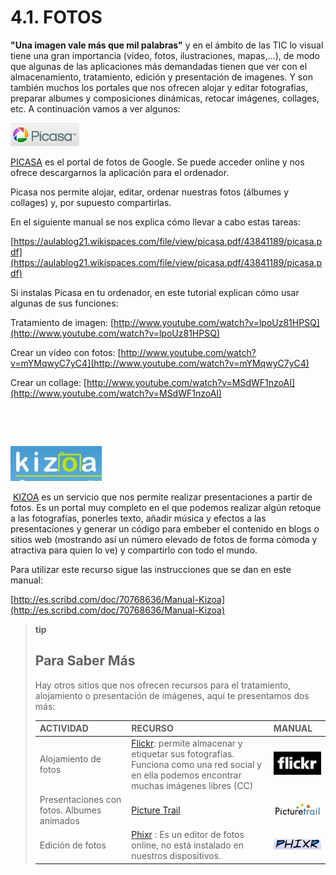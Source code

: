 
# 4.1. FOTOS

**"Una imagen vale más que mil palabras"** y en el ámbito de las TIC lo visual tiene una gran importancia (vídeo, fotos, ilustraciones, mapas,...), de modo que algunas de las aplicaciones más demandadas tienen que ver con el almacenamiento, tratamiento, edición y presentación de imagenes. Y son también muchos los portales que nos ofrecen alojar y editar fotografías, preparar albumes y composiciones dinámicas, retocar imágenes, collages, etc. A continuación vamos a ver algunos:

![](img/picasa.JPG)

[PICASA](https://accounts.google.com/ServiceLogin?hl=es&amp;continue=https%3A%2F%2Fpicasaweb.google.com%2Flh%2Flogin%3Fcontinue%3Dhttps%253A%252F%252Fpicasaweb.google.com%252Fhome%253Fhl%253Des&amp;service=lh2&amp;ltmpl=gp&amp;passive=true) es el portal de fotos de Google. Se puede acceder online y nos ofrece descargarnos la aplicación para el ordenador.

Picasa nos permite alojar, editar, ordenar nuestras fotos (álbumes y collages) y, por supuesto compartirlas.

En el siguiente manual se nos explica cómo llevar a cabo estas tareas:

[https://aulablog21.wikispaces.com/file/view/picasa.pdf/43841189/picasa.pdf](https://aulablog21.wikispaces.com/file/view/picasa.pdf/43841189/picasa.pdf)


Si instalas Picasa en tu ordenador, en este tutorial explican cómo usar algunas de sus funciones:

Tratamiento de imagen: [http://www.youtube.com/watch?v=lpoUz81HPSQ](http://www.youtube.com/watch?v=lpoUz81HPSQ)

Crear un vídeo con fotos: [http://www.youtube.com/watch?v=mYMqwyC7yC4](http://www.youtube.com/watch?v=mYMqwyC7yC4)

Crear un collage: [http://www.youtube.com/watch?v=MSdWF1nzoAI](http://www.youtube.com/watch?v=MSdWF1nzoAI)

 

 


![](img/kizoa.JPG)

 [KIZOA](http://www.kizoa.es/?gclid=CIq_-rmajbsCFYgKwwodWUUAgA) es un servicio que nos permite realizar presentaciones a partir de fotos. Es un portal muy completo en el que podemos realizar algún retoque a las fotografías, ponerles texto, añadir música y efectos a las presentaciones y generar un código para embeber el contenido en blogs o sitios web (mostrando así un número elevado de fotos de forma cómoda y atractiva para quien lo ve) y compartirlo con todo el mundo.

Para utilizar este recurso sigue las instrucciones que se dan en este manual:

[http://es.scribd.com/doc/70768636/Manual-Kizoa](http://es.scribd.com/doc/70768636/Manual-Kizoa)

>**tip**
>## Para Saber Más
>
>Hay otros sitios que nos ofrecen recursos para el tratamiento, alojamiento o presentación de imágenes, aquí te presentamos dos más:
>
>| ACTIVIDAD                                  | RECURSO                                                                                                                                                               | MANUAL                     |
>|:-------------------------------------------|:----------------------------------------------------------------------------------------------------------------------------------------------------------------------|:---------------------------|
>| Alojamiento de fotos                       | [Flickr](http://www.flickr.com/): permite almacenar y etiquetar sus fotografías. Funciona como una red social y en ella podemos encontrar muchas imágenes libres (CC) | ![](img/flickr.JPG)        |
>| Presentaciones con fotos. Albumes animados | [Picture Trail](http://www.picturetrail.com/)                                                                                                                         | ![](img/picture_trail.JPG) |
>| Edición de fotos                           | [Phixr](http://es.phixr.com/photo/) : Es un editor de fotos online, no está instalado en nuestros dispositivos.                                                       | ![](img/pixr.JPG)          |

